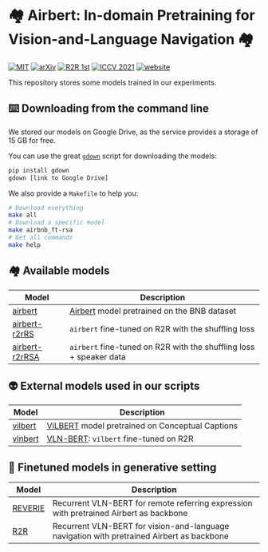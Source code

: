 # :houses: Airbert: In-domain Pretraining for Vision-and-Language Navigation :houses:

[![MIT](https://img.shields.io/github/license/airbert-vln/bnb-dataset)](./LICENSE.md)
[![arXiv](https://img.shields.io/badge/arXiv-<INDEX>-green.svg)](https://arxiv.org/abs/<INDEX>)
[![R2R 1st](https://img.shields.io/badge/R2R-🥇-green.svg)](https://eval.ai/web/challenges/challenge-page/97/leaderboard/270)
[![ICCV 2021](https://img.shields.io/badge/ICCV-2021-green.svg)](http://iccv2021.thecvf.com/home)
[![website](https://img.shields.io/badge/Project-🌐-green.svg)](https://airbert-vln.github.io)

This repository stores some models trained in our experiments.

## :keyboard: Downloading from the command line

We stored our models on Google Drive, as the service provides a storage of 15 GB for free.

You can use the great [`gdown`](https://github.com/wkentaro/gdown) script for downloading the models:

```bash
pip install gdown
gdown [link to Google Drive]
```

We also provide a `Makefile` to help you:

```bash
# Download everything
make all 
# Download a specific model
make airbnb_ft-rsa
# Get all commands
make help
```


## :houses: Available models

| Model | Description |
| ----- | ----------- |
| [airbert](https://drive.google.com/file/d/19wpBYpaMtkXUjGCFG3sSItHtF6SO01Lb/view?usp=sharing) | [Airbert](https://github.com/airbert-vln/airbert) model pretrained on the BNB dataset |
| [airbert-r2rRS](https://drive.google.com/file/d/1j0p5UGAQtKwJ505Y_z3QRr-Y1bGfQp1H/view?usp=sharing) | `airbert` fine-tuned on R2R with the shuffling loss |
| [airbert-r2rRSA](https://drive.google.com/file/d/1j0p5UGAQtKwJ505Y_z3QRr-Y1bGfQp1H/view?usp=sharing) | `airbert` fine-tuned on R2R with the shuffling loss + speaker data |


## :alien: External models used in our scripts

| Model | Description |
| ----- | ----------- |
| [vilbert](https://dl.fbaipublicfiles.com/vilbert-multi-task/pretrained_model.bin) | [ViLBERT](https://github.com/facebookresearch/vilbert-multi-task) model pretrained on Conceptual Captions |
| [vlnbert](https://dl.dropbox.com/s/hel0ujgn94iwh26/run_220825_pytorch_model_10.bin) | [VLN-BERT](https://github.com/arjunmajum/vln-bert): `vilbert`  fine-tuned on R2R |


## :robot: Finetuned models in generative setting
| Model | Description |
| ----- | ----------- |
| [REVERIE](https://drive.google.com/drive/folders/1MHV-WCIgKjssQP_KFEttCeHAXjVawXse?usp=sharing) | Recurrent VLN-BERT for remote referring expression with pretrained Airbert as backbone |
| [R2R](https://drive.google.com/drive/folders/1Xye2PryZBoozzi5bjPdHbcBcbwFjWVxB?usp=sharing) | Recurrent VLN-BERT for vision-and-language navigation with pretrained Airbert as backbone |



